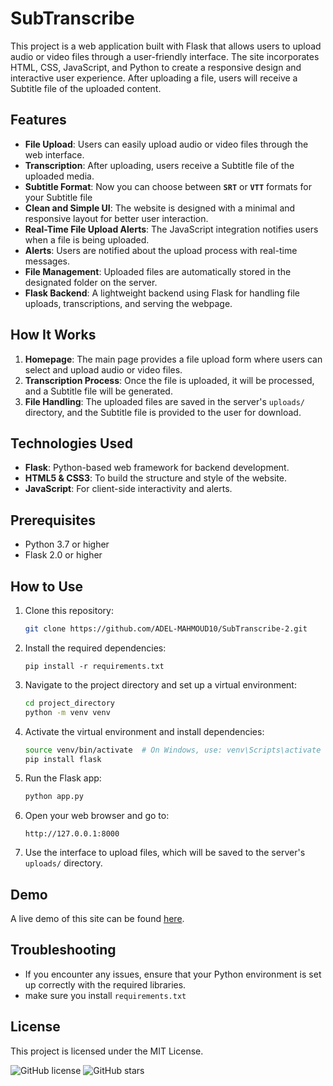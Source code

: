 # SubTranscribe

This project is a web application built with Flask that allows users to upload audio or video files through a user-friendly interface. The site incorporates HTML, CSS, JavaScript, and Python to create a responsive design and interactive user experience. After uploading a file, users will receive a Subtitle file of the uploaded content.

## Features

- **File Upload**: Users can easily upload audio or video files through the web interface.
- **Transcription**: After uploading, users receive a Subtitle file of the uploaded media.
- **Subtitle Format**: Now you can choose between **`SRT`** or **`VTT`** formats for your Subtitle file  
- **Clean and Simple UI**: The website is designed with a minimal and responsive layout for better user interaction.
- **Real-Time File Upload Alerts**: The JavaScript integration notifies users when a file is being uploaded.
- **Alerts**: Users are notified about the upload process with real-time messages.
- **File Management**: Uploaded files are automatically stored in the designated folder on the server.
- **Flask Backend**: A lightweight backend using Flask for handling file uploads, transcriptions, and serving the webpage.

## How It Works

1. **Homepage**: The main page provides a file upload form where users can select and upload audio or video files.
2. **Transcription Process**: Once the file is uploaded, it will be processed, and a Subtitle file will be generated.
3. **File Handling**: The uploaded files are saved in the server's `uploads/` directory, and the Subtitle file is provided to the user for download.

## Technologies Used

- **Flask**: Python-based web framework for backend development.
- **HTML5 & CSS3**: To build the structure and style of the website.
- **JavaScript**: For client-side interactivity and alerts.

## Prerequisites
- Python 3.7 or higher
- Flask 2.0 or higher

## How to Use

1. Clone this repository:
   ```bash
   git clone https://github.com/ADEL-MAHMOUD10/SubTranscribe-2.git
   ```
2. Install the required dependencies:

    ```
    pip install -r requirements.txt
    ```

3. Navigate to the project directory and set up a virtual environment:
   ```bash
   cd project_directory
   python -m venv venv
   ```

4. Activate the virtual environment and install dependencies:
   ```bash
   source venv/bin/activate  # On Windows, use: venv\Scripts\activate
   pip install flask
   ```

4. Run the Flask app:
   ```bash
   python app.py
   ```

5. Open your web browser and go to:
   ```
   http://127.0.0.1:8000
   ```

6. Use the interface to upload files, which will be saved to the server's `uploads/` directory.


## Demo

A live demo of this site can be found [here](https://subtranscribe.koyeb.app/).

## Troubleshooting
- If you encounter any issues, ensure that your Python environment is set up correctly with the required libraries.
- make sure you install `requirements.txt`

## License

This project is licensed under the MIT License.

![GitHub license](https://img.shields.io/badge/license-MIT-blue.svg)
![GitHub stars](https://img.shields.io/github/stars/ADEL-MAHMOUD10/SubTranscribe.svg)
